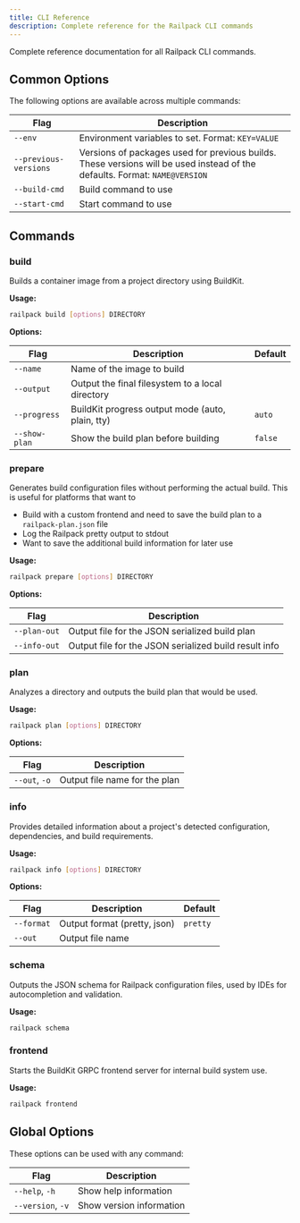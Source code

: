 ```yaml
---
title: CLI Reference
description: Complete reference for the Railpack CLI commands
---
```


Complete reference documentation for all Railpack CLI commands.

## Common Options

The following options are available across multiple commands:

| Flag                  | Description                                                                                                                |
| --------------------- | -------------------------------------------------------------------------------------------------------------------------- |
| `--env`               | Environment variables to set. Format: `KEY=VALUE`                                                                          |
| `--previous-versions` | Versions of packages used for previous builds. These versions will be used instead of the defaults. Format: `NAME@VERSION` |
| `--build-cmd`         | Build command to use                                                                                                       |
| `--start-cmd`         | Start command to use                                                                                                       |

## Commands

### build

Builds a container image from a project directory using BuildKit.

**Usage:**

```bash
railpack build [options] DIRECTORY
```

**Options:**

| Flag          | Description                                      | Default |
| ------------- | ------------------------------------------------ | ------- |
| `--name`      | Name of the image to build                       |         |
| `--output`    | Output the final filesystem to a local directory |         |
| `--progress`  | BuildKit progress output mode (auto, plain, tty) | `auto`  |
| `--show-plan` | Show the build plan before building              | `false` |

### prepare

Generates build configuration files without performing the actual build. This is useful for platforms that want to

- Build with a custom frontend and need to save the build plan to a `railpack-plan.json` file
- Log the Railpack pretty output to stdout
- Want to save the additional build information for later use

**Usage:**

```bash
railpack prepare [options] DIRECTORY
```

**Options:**

| Flag         | Description                                           |
| ------------ | ----------------------------------------------------- |
| `--plan-out` | Output file for the JSON serialized build plan        |
| `--info-out` | Output file for the JSON serialized build result info |

### plan

Analyzes a directory and outputs the build plan that would be used.

**Usage:**

```bash
railpack plan [options] DIRECTORY
```

**Options:**

| Flag          | Description                   |
| ------------- | ----------------------------- |
| `--out`, `-o` | Output file name for the plan |

### info

Provides detailed information about a project's detected configuration, dependencies, and build requirements.

**Usage:**

```bash
railpack info [options] DIRECTORY
```

**Options:**

| Flag       | Description                  | Default  |
| ---------- | ---------------------------- | -------- |
| `--format` | Output format (pretty, json) | `pretty` |
| `--out`    | Output file name             |          |

### schema

Outputs the JSON schema for Railpack configuration files, used by IDEs for autocompletion and validation.

**Usage:**

```bash
railpack schema
```

### frontend

Starts the BuildKit GRPC frontend server for internal build system use.

**Usage:**

```bash
railpack frontend
```

## Global Options

These options can be used with any command:

| Flag              | Description              |
| ----------------- | ------------------------ |
| `--help`, `-h`    | Show help information    |
| `--version`, `-v` | Show version information |
